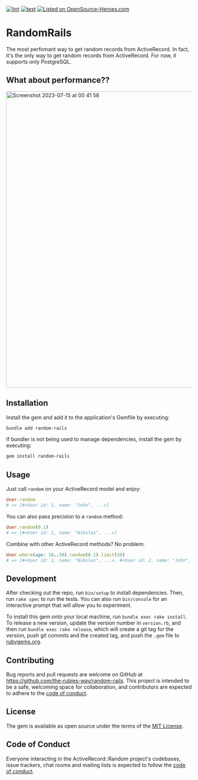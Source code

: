 [![lint](https://github.com/the-rubies-way/random-rails/actions/workflows/linter.yml/badge.svg)](https://github.com/the-rubies-way/random-rails/actions/workflows/linter.yml)
[![test](https://github.com/the-rubies-way/random-rails/actions/workflows/test.yml/badge.svg)](https://github.com/the-rubies-way/random-rails/actions/workflows/test.yml)
[![Listed on OpenSource-Heroes.com](https://opensource-heroes.com/badge-v1.svg)](https://opensource-heroes.com/r/loqimean/fake_picture)

# RandomRails

The most perfomant way to get random records from ActiveRecord. In fact, it's the only way to get random records from ActiveRecord. For now, it supports only PostgreSQL.

## What about performance??

<img width="805" alt="Screenshot 2023-07-15 at 00 41 58" src="https://github.com/the-rubies-way/random-rails/assets/49816584/f19c419a-f4a8-4ceb-95b4-d1f61b78fbd1">

## Installation

Install the gem and add it to the application's Gemfile by executing:

```bash
bundle add random-rails
```

If bundler is not being used to manage dependencies, install the gem by executing:

```bash
gem install random-rails
```

## Usage

Just call `random` on your ActiveRecord model and enjoy:

```ruby
User.random
# => [#<User id: 1, name: "John", ...>]
```

You can also pass precision to a `random` method:

```ruby
User.random(0.1)
# => [#<User id: 1, name: "Nikolas", ...>]
```

Combine with other ActiveRecord methods? No problem:

```ruby
User.where(age: 18..30).random(0.1).limit(10)
# => [#<User id: 1, name: "Nikolas", ...>, #<User id: 2, name: "John", ...>, ...]
```

## Development

After checking out the repo, run `bin/setup` to install dependencies. Then, run `rake spec` to run the tests. You can also run `bin/console` for an interactive prompt that will allow you to experiment.

To install this gem onto your local machine, run `bundle exec rake install`. To release a new version, update the version number in `version.rb`, and then run `bundle exec rake release`, which will create a git tag for the version, push git commits and the created tag, and push the `.gem` file to [rubygems.org](https://rubygems.org).

## Contributing

Bug reports and pull requests are welcome on GitHub at https://github.com/the-rubies-way/random-rails. This project is intended to be a safe, welcoming space for collaboration, and contributors are expected to adhere to the [code of conduct](https://github.com/the-rubies-way/random-rails/blob/master/CODE_OF_CONDUCT.md).

## License

The gem is available as open source under the terms of the [MIT License](https://opensource.org/licenses/MIT).

## Code of Conduct

Everyone interacting in the ActiveRecord::Random project's codebases, issue trackers, chat rooms and mailing lists is expected to follow the [code of conduct](https://github.com/the-rubies-way/random-rails/blob/master/CODE_OF_CONDUCT.md).
